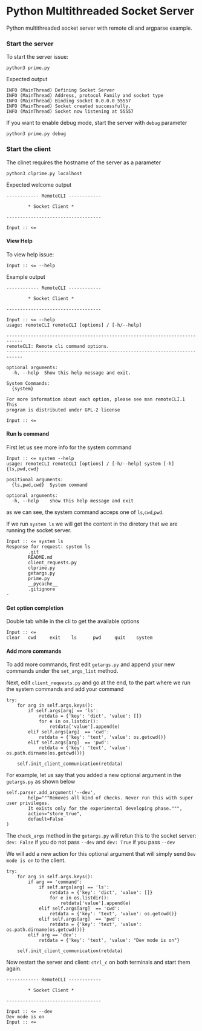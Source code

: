 # Python Multithreaded Socket Server

Python multithreaded socket server with remote cli and argparse example.

### Start the server

To start the server issue:

    python3 prime.py

Expected output

    INFO (MainThread) Defining Socket Server
    INFO (MainThread) Address, protocol Family and socket type
    INFO (MainThread) Binding socket 0.0.0.0 55557
    INFO (MainThread) Socket created successfully.
    INFO (MainThread) Socket now listening at 55557

If you want to enable debug mode, start the server with `debug` parameter


    python3 prime.py debug
    
 
### Start the client

The clinet requires the hostname of the server as a parameter

    python3 clprime.py localhost


Expected welcome output


    ------------ RemoteCLI ------------

            * Socket Client *

    -----------------------------------

    Input :: <= 
    

#### View Help

To view help issue:

    Input :: <= --help
 
 
Example output

    ------------ RemoteCLI ------------

            * Socket Client *

    -----------------------------------

    Input :: <= --help
    usage: remoteCLI remoteCLI [options] / [-h/--help]

    ----------------------------------------------------------------------------
    remoteCLI: Remote cli command options.
    ----------------------------------------------------------------------------

    optional arguments:
      -h, --help  Show this help message and exit.

    System Commands:
      {system}

    For more information about each option, please see man remoteCLI.1 This
    program is distributed under GPL-2 license

    Input :: <= 

#### Run ls command

First let us see more info for the system command

    Input :: <= system --help
    usage: remoteCLI remoteCLI [options] / [-h/--help] system [-h] {ls,pwd,cwd}

    positional arguments:
      {ls,pwd,cwd}  System command

    optional arguments:
      -h, --help    show this help message and exit


as we can see, the system command acceps one of `ls`,`cwd`,`pwd`.

If we run `system ls` we will get the content in the diretory that we are running the socket server.

    Input :: <= system ls
    Response for request: system ls
            .git
            README.md
            client_requests.py
            clprime.py
            getargs.py
            prime.py
            __pycache__
            .gitignore
    -


#### Get option completion

Double tab while in the cli to get the available options

    Input :: <= 
    clear   cwd     exit    ls      pwd     quit    system 


#### Add more commands

To add more commands, first edit `getargs.py` and append your new commands under the `set_args_list` method.

Next, edit `client_requests.py` and go at the end, to the part where we run the system commands and add your command

    try:
        for arg in self.args.keys():
            if self.args[arg] == 'ls':
                retdata = {'key': 'dict', 'value': []}
                for e in os.listdir():
                    retdata['value'].append(e)
            elif self.args[arg]  == 'cwd':
                retdata = {'key': 'text', 'value': os.getcwd()}
            elif self.args[arg]  == 'pwd':
                retdata = {'key': 'text', 'value': os.path.dirname(os.getcwd())}

        self.init_client_communication(retdata)


For example, let us say that you added a new optional argument in the `getargs.py` as shown below

    self.parser.add_argument('--dev',
            help="""Removes all kind of checks. Never run this with super user privileges. 
            It exists only for the experimental developing phase.""",
            action="store_true",
            default=False
    )

The `check_args` method in the `getargs.py` will retun this to the socket server: `dev: False` if you do not pass `--dev`
and `dev: True` if you pass `--dev`

We will add a new action for this optional argument that will simply send `Dev mode is on` to the client.

    try:
        for arg in self.args.keys():
            if arg == 'command':
                if self.args[arg] == 'ls':
                    retdata = {'key': 'dict', 'value': []}
                    for e in os.listdir():
                        retdata['value'].append(e)
                elif self.args[arg]  == 'cwd':
                    retdata = {'key': 'text', 'value': os.getcwd()}
                elif self.args[arg]  == 'pwd':
                    retdata = {'key': 'text', 'value': os.path.dirname(os.getcwd())}
            elif arg == 'dev':
                retdata = {'key': 'text', 'value': "Dev mode is on"}

        self.init_client_communication(retdata)

Now restart the server and client: `ctrl_c` on both terminals and start them again.

    ------------ RemoteCLI ------------

            * Socket Client *

    -----------------------------------

    Input :: <= --dev
    Dev mode is on
    Input :: <= 

